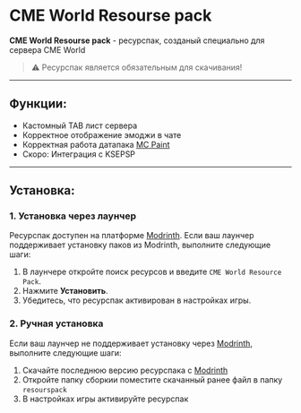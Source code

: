 # CME World Resourse pack

**CME World Resourse pack** - ресурспак, созданый специально для сервера CME World

> ⚠️ Ресурспак является обязательным для скачивания!

---

## Функции:
- Кастомный TAB лист сервера
- Корректное отображение эмоджи в чате
- Корректная работа датапака [MC Paint](/Wiki/MC-Paint/)
- Скоро: Интеграция с KSEPSP

---

## Установка:

### 1. Установка через лаунчер
Ресурспак доступен на платформе [Modrinth](https://modrinth.com/resourcepack/cme-world-resourse-pack). Если ваш лаунчер поддерживает установку паков из Modrinth, выполните следующие шаги:

1. В лаунчере откройте поиск ресурсов и введите `CME World Resource Pack`.
2. Нажмите **Установить**.
3. Убедитесь, что ресурспак активирован в настройках игры.

### 2. Ручная установка
Если ваш лаунчер не поддерживает установку через [Modrinth](https://modrinth.com), выполните следующие шаги:

1. Скачайте последнюю версию ресурспака с [Modrinth](https://modrinth.com/resourcepack/cme-world-resourse-pack)
2. Откройте папку сборкии поместите скачанный ранее файл в папку `resourspack`
3. В настройках игры активируйте ресурспак


